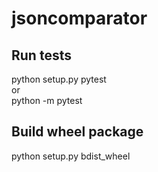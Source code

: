 # jsoncomparator

## Run tests
python setup.py pytest  
or  
python -m pytest

## Build wheel package
python setup.py bdist_wheel


